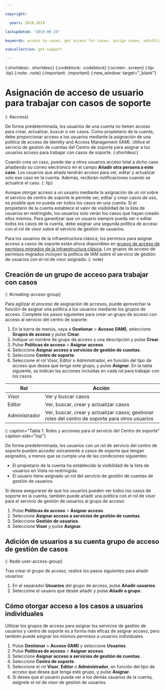 ```yaml
---

copyright:

  years: 2018,2019

lastupdated: "2019-06-25"

keywords: access to cases, get access for cases, assign cases, watchlist

subcollection: get-support

---
```



{:shortdesc: .shortdesc}
{:codeblock: .codeblock}
{:screen: .screen}
{:tip: .tip}
{:note: .note}
{:important: .important}
{:new_window: target="_blank"}

# Asignación de acceso de usuario para trabajar con casos de soporte
{: #access}

De forma predeterminada, los usuarios de una cuenta no tienen acceso para crear, actualizar, buscar o ver casos. Como propietario de la cuenta, debe proporcionar acceso a los usuarios mediante la asignación de una política de acceso de Identity and Access Management (IAM). Utilice el servicio de gestión de cuentas del Centro de soporte para asignar a los usuarios acceso para trabajar con casos de soporte. 
{:shortdesc}

Cuando crea un caso, puede dar a otros usuarios acceso total a dicho caso añadiendo su correo electrónico en el campo **Añadir otra persona a este caso**. Los usuarios que añada tendrán acceso para ver, editar y actualizar solo ese caso en la cuenta. Además, recibirán notificaciones cuando se actualice el caso.
{: tip}

Aunque otorgar acceso a un usuario mediante la asignación de un rol sobre el servicio de centro de soporte le permite ver, editar y crear casos de uso, es posible que no pueda ver todos los casos en una cuenta. Si el propietario de la cuenta establece el valor de visibilidad de la lista de usuarios en restringido, los usuarios solo verán los casos que hayan creado ellos mismos. Para garantizar que un usuario siempre pueda ver o editar todos los casos de la cuenta, debe asignar una segunda política de acceso con el rol de visor sobre el servicio de gestión de usuarios.  

Para los usuarios de la infraestructura clásica, los permisos para asignar acceso a casos de soporte están ahora disponibles en [grupos de acceso de permisos migrados de la infraestructura clásica](/docs/iam?topic=iam-infrapermission#predefined). Los grupos de acceso de permisos migrados incluyen la política de IAM sobre el servicio de gestión de usuarios con el rol de visor asignado.
{: note}

## Creación de un grupo de acceso para trabajar con casos
{: #creating-access-group}

Para agilizar el proceso de asignación de accesos, puede aprovechar la función de asignar una política a los usuarios mediante los grupos de acceso. Complete los pasos siguientes para crear un grupo de acceso con acceso al servicio del centro de soporte:

1. En la barra de menús, vaya a **Gestionar** &gt; **Acceso (IAM)**, seleccione **Grupos de acceso** y pulse **Crear**. 
2. Indique un nombre de grupo de acceso y una descripción y pulse **Crear**. 
3. Pulse **Políticas de acceso** > **Asignar acceso**.
4. Seleccione **Asignar acceso a servicios de gestión de cuentas**.
5. Seleccione **Centro de soporte**.
6. Seleccione el rol Visor, Editor o Administrador, en función del tipo de acceso que desea que tenga este grupo, y pulse **Asignar**. En la tabla siguiente, se indican las acciones incluidas en cada rol para trabajar con los casos.

| Rol | Acción | 
|--------|---------------|
|Visor  | Ver y buscar casos |
|Editor | Ver, buscar, crear y actualizar casos|
|Administrador | Ver, buscar, crear y actualizar casos; gestionar roles del centro de soporte para otros usuarios|
{: caption="Tabla 1. Roles y acciones para el servicio del Centro de soporte" caption-side="top"}

De forma predeterminada, los usuarios con un rol de servicio del centro de soporte pueden acceder únicamente a casos de soporte que tengan asignados, a menos que se cumpla una de las condiciones siguientes: 

* El propietario de la cuenta ha establecido la visibilidad de la lista de usuarios en Vista no restringida. 
* El usuario tiene asignado un rol del servicio de gestión de cuentas de gestión de usuarios. 


Si desea asegurarse de que los usuarios pueden ver todos los casos de soporte en la cuenta, también puede añadir una política con el rol de visor para el servicio de gestión de usuarios al grupo de acceso: 

1. Pulse **Políticas de acceso** > **Asignar acceso**.
2. Seleccione **Asignar acceso a servicios de gestión de cuentas**.
3. Seleccione **Gestión de usuarios**.
4. Seleccione **Visor** y pulse **Asignar**.


## Adición de usuarios a su cuenta grupo de acceso de gestión de casos
{: #add-user-access-group} 

Tras crear el grupo de acceso, realice los pasos siguientes para añadir usuarios: 

1. En el separador **Usuarios** del grupo de acceso, pulse **Añadir usuarios**.
2. Seleccione el usuario que desee añadir y pulse **Añadir a grupo**.

## Cómo otorgar acceso a los casos a usuarios individuales 

Utilizar los grupos de acceso para asignar los servicios de gestión de usuarios y centro de soporte es a forma más eficaz de asignar acceso, pero también puede asignar los mismos permisos a usuarios individuales. 

1. Pulse **Gestionar** &gt; **Acceso (IAM)** y seleccione **Usuarios**. 
2. Pulse **Políticas de acceso** > **Asignar acceso**.
3. Seleccione **Asignar acceso a servicios de gestión de cuentas**.
4. Seleccione **Centro de soporte**.
5. Seleccione el rol **Visor**, **Editor** o **Administrador**, en función del tipo de acceso que desea que tenga este grupo, y pulse **Asignar**.
6. Si desea que el usuario pueda ver a los demás usuarios de la cuenta, asígnele el rol de visor de gestión de usuarios. 
